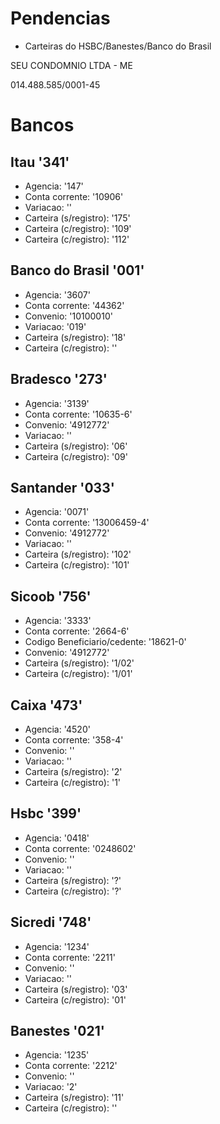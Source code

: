 # Pendencias

* Carteiras do HSBC/Banestes/Banco do Brasil

SEU CONDOMNIO LTDA - ME

014.488.585/0001-45

# Bancos

## Itau '341'

* Agencia:                 '147'
* Conta corrente:        '10906'
* Variacao:                   ''
* Carteira (s/registro):   '175'
* Carteira (c/registro):   '109'
* Carteira (c/registro):   '112'

## Banco do Brasil '001'

* Agencia:                   '3607'
* Conta corrente:           '44362'
* Convenio:              '10100010'
* Variacao:                   '019'
* Carteira (s/registro):       '18'
* Carteira (c/registro):         ''

## Bradesco '273'

* Agencia:                   '3139'
* Conta corrente:          '10635-6'
* Convenio:               '4912772'
* Variacao:                      ''
* Carteira (s/registro):       '06'
* Carteira (c/registro):       '09'

## Santander '033'

* Agencia:                     '0071'
* Conta corrente:        '13006459-4'
* Convenio:                 '4912772'
* Variacao:                        ''
* Carteira (s/registro):        '102'
* Carteira (c/registro):        '101'

## Sicoob '756'

* Agencia:                        '3333'
* Conta corrente:               '2664-6'
* Codigo Beneficiario/cedente: '18621-0'
* Convenio:                    '4912772'
* Carteira (s/registro):          '1/02'
* Carteira (c/registro):          '1/01'

## Caixa '473'

* Agencia:                  '4520'
* Conta corrente:          '358-4'
* Convenio:                     ''
* Variacao:                     ''
* Carteira (s/registro):       '2'
* Carteira (c/registro):       '1'

## Hsbc '399'

* Agencia:                  '0418'
* Conta corrente:        '0248602'
* Convenio:                     ''
* Variacao:                     ''
* Carteira (s/registro):       '?'
* Carteira (c/registro):       '?'

## Sicredi '748'

* Agencia:                  '1234'
* Conta corrente:           '2211'
* Convenio:                     ''
* Variacao:                     ''
* Carteira (s/registro):      '03'
* Carteira (c/registro):      '01'

## Banestes '021'

* Agencia:                  '1235'
* Conta corrente:           '2212'
* Convenio:                     ''
* Variacao:                    '2'
* Carteira (s/registro):      '11'
* Carteira (c/registro):        ''
